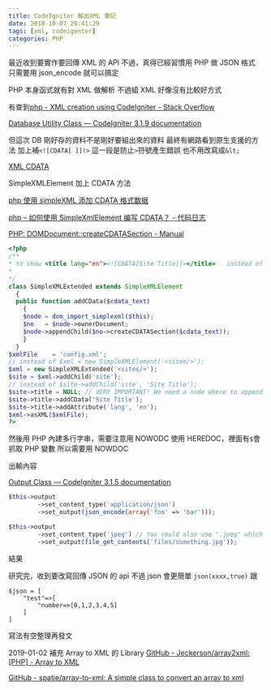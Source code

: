 ```yaml
---
title: CodeIgniter 輸出XML 筆記
date: 2018-10-07 20:41:29
tags: [xml, codeigenter]
categories: PHP
---
```


最近收到要實作要回傳 XML 的 API
不過，真得已經習慣用 PHP 做 JSON 格式
只需要用 json_encode 就可以搞定

<!--more-->

PHP 本身函式就有對 XML 做解析
不過組 XML 好像沒有比較好方式

有查到[php - XML creation using CodeIgniter - Stack Overflow](https://stackoverflow.com/questions/10361074/xml-creation-using-codeigniter)

[Database Utility Class — CodeIgniter 3.1.9 documentation](https://codeigniter.com/user_guide/database/utilities.html?highlight=xml_from_result#CI_DB_utility::xml_from_result)

但這次 DB 剛好存的資料不是剛好要組出來的資料
最終有網路看到原生支援的方法
加上補`<![CDATA[ ]]!>`
這一段是防止`>`符號產生錯誤
也不用改寫成`&lt;`

[XML CDATA](http://www.w3school.com.cn/xml/xml_cdata.asp)

SimpleXMLElement 加上 CDATA 方法

[php 使用 simpleXML 添加 CDATA 格式数据](https://fukun.org/archives/04192195.html)

[php – 如何使用 SimpleXmlElement 编写 CDATA？ - 代码日志](https://codeday.me/bug/20170905/67209.html)

[PHP: DOMDocument::createCDATASection - Manual](http://php.net/manual/en/domdocument.createcdatasection.php)

```php
<?php
/**
* to show <title lang="en"><![CDATA[Site Title]]></title>   instead of <title lang="en">Site Title</title>
*
*/
class SimpleXMLExtended extends SimpleXMLElement
  {
  public function addCData($cdata_text)
    {
    $node = dom_import_simplexml($this);
    $no   = $node->ownerDocument;
    $node->appendChild($no->createCDATASection($cdata_text));
    }
  }
$xmlFile    = 'config.xml';
// instead of $xml = new SimpleXMLElement('<sites/>');
$xml = new SimpleXMLExtended('<sites/>');
$site = $xml->addChild('site');
// instead of $site->addChild('site', 'Site Title');
$site->title = NULL; // VERY IMPORTANT! We need a node where to append
$site->title->addCData('Site Title');
$site->title->addAttribute('lang', 'en');
$xml->asXML($xmlFile);
?>
```

然後用 PHP 內建多行字串，需要注意用 NOWODC
使用 HEREDOC，裡面有`$`會抓取 PHP 變數
所以需要用 NOWDOC

出輸內容

[Output Class — CodeIgniter 3.1.5 documentation](https://codeigniter.org.tw/userguide3/libraries/output.html#CI_Output::set_content_type)

```php
$this->output
        ->set_content_type('application/json')
        ->set_output(json_encode(array('foo' => 'bar')));

$this->output
        ->set_content_type('jpeg') // You could also use ".jpeg" which will have the full stop removed before looking in config/mimes.php
        ->set_output(file_get_contents('files/something.jpg'));
```

結果

研究完，收到要改寫回傳 JSON 的 api
不過 json 會更簡單
`json(xxxx,true)`
跟

```
$json = [
    "test"=>[
        "number=>[0,1,2,3,4,5]
    ]
]

```

寫法有空整理再發文

2019-01-02 補充 Array to XML 的 Library
[GitHub - Jeckerson/array2xml: [PHP] - Array to XML](https://github.com/Jeckerson/array2xml)

[GitHub - spatie/array-to-xml: A simple class to convert an array to xml](https://github.com/spatie/array-to-xml)
